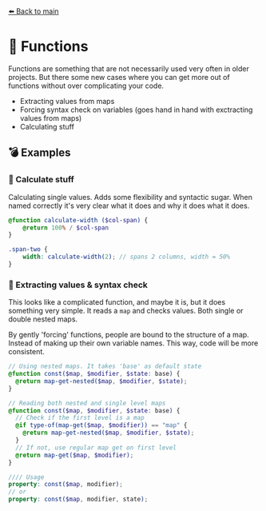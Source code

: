 [⬅️ Back to main](README.md)

# 🤯 Functions
Functions are something that are not necessarily used very often in older projects. But there some new cases where you can get more out of functions without over complicating your code.

- Extracting values from maps
- Forcing syntax check on variables (goes hand in hand with exctracting values from maps)
- Calculating stuff

## 💣 Examples
### 🧮 Calculate stuff
Calculating single values. Adds some flexibility and syntactic sugar. When named correctly it's very clear what it does and why it does what it does.
```scss
@function calculate-width ($col-span) {
    @return 100% / $col-span 
}

.span-two {
    width: calculate-width(2); // spans 2 columns, width = 50%
}
```

### 🚀 Extracting values & syntax check
This looks like a complicated function, and maybe it is, but it does something very simple. It reads a `map` and checks values. Both single or double nested maps. 

By gently 'forcing' functions, people are bound to the structure of a map. Instead of making up their own variable names. This way, code will be more consistent.
```scss
// Using nested maps. It takes 'base' as default state
@function const($map, $modifier, $state: base) {
  @return map-get-nested($map, $modifier, $state);
}

// Reading both nested and single level maps
@function const($map, $modifier, $state: base) {
  // Check if the first level is a map
  @if type-of(map-get($map, $modifier)) == "map" {
    @return map-get-nested($map, $modifier, $state);
  } 
  // If not, use regular map get on first level
  @return map-get($map, $modifier);
}

//// Usage
property: const($map, modifier);
// or
property: const($map, modifier, state);
```